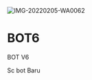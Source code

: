 ![IMG-20220205-WA0062](https://user-images.githubusercontent.com/96307077/152653047-3202d653-69d1-41af-875d-e700de2101ae.jpg)
# BOT6
BOT V6

Sc bot Baru
